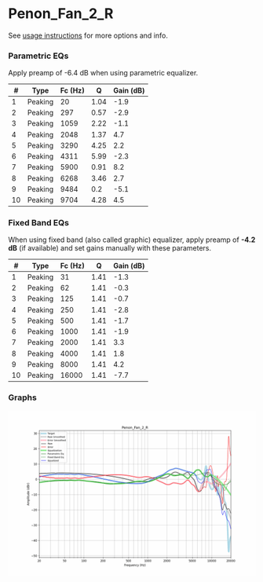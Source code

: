 # Penon_Fan_2_R
See [usage instructions](https://github.com/jaakkopasanen/AutoEq#usage) for more options and info.

### Parametric EQs
Apply preamp of -6.4 dB when using parametric equalizer.

|   # | Type    |   Fc (Hz) |    Q |   Gain (dB) |
|-----|---------|-----------|------|-------------|
|   1 | Peaking |        20 | 1.04 |        -1.9 |
|   2 | Peaking |       297 | 0.57 |        -2.9 |
|   3 | Peaking |      1059 | 2.22 |        -1.1 |
|   4 | Peaking |      2048 | 1.37 |         4.7 |
|   5 | Peaking |      3290 | 4.25 |         2.2 |
|   6 | Peaking |      4311 | 5.99 |        -2.3 |
|   7 | Peaking |      5900 | 0.91 |         8.2 |
|   8 | Peaking |      6268 | 3.46 |         2.7 |
|   9 | Peaking |      9484 | 0.2  |        -5.1 |
|  10 | Peaking |      9704 | 4.28 |         4.5 |

### Fixed Band EQs
When using fixed band (also called graphic) equalizer, apply preamp of **-4.2 dB** (if available) and set gains manually with these parameters.

|   # | Type    |   Fc (Hz) |    Q |   Gain (dB) |
|-----|---------|-----------|------|-------------|
|   1 | Peaking |        31 | 1.41 |        -1.3 |
|   2 | Peaking |        62 | 1.41 |        -0.3 |
|   3 | Peaking |       125 | 1.41 |        -0.7 |
|   4 | Peaking |       250 | 1.41 |        -2.8 |
|   5 | Peaking |       500 | 1.41 |        -1.7 |
|   6 | Peaking |      1000 | 1.41 |        -1.9 |
|   7 | Peaking |      2000 | 1.41 |         3.3 |
|   8 | Peaking |      4000 | 1.41 |         1.8 |
|   9 | Peaking |      8000 | 1.41 |         4.2 |
|  10 | Peaking |     16000 | 1.41 |        -7.7 |

### Graphs
![](./Penon_Fan_2_R.png)
